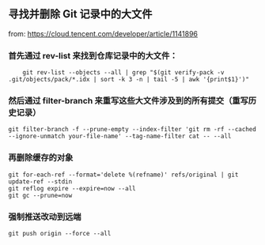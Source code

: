 ## 寻找并删除 Git 记录中的大文件

from: https://cloud.tencent.com/developer/article/1141896

### 首先通过 rev-list 来找到仓库记录中的大文件：

```shell
    git rev-list --objects --all | grep "$(git verify-pack -v .git/objects/pack/*.idx | sort -k 3 -n | tail -5 | awk '{print$1}')"
```

### 然后通过 filter-branch 来重写这些大文件涉及到的所有提交（重写历史记录）

```shell
git filter-branch -f --prune-empty --index-filter 'git rm -rf --cached --ignore-unmatch your-file-name' --tag-name-filter cat -- --all
```

### 再删除缓存的对象

```shell
git for-each-ref --format='delete %(refname)' refs/original | git update-ref --stdin
git reflog expire --expire=now --all
git gc --prune=now
```

### 强制推送改动到远端

```shell
git push origin --force --all
```
